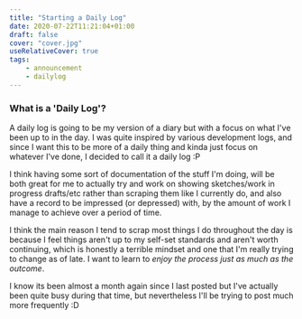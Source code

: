 ```yaml
---
title: "Starting a Daily Log"
date: 2020-07-22T11:21:04+01:00
draft: false
cover: "cover.jpg"
useRelativeCover: true
tags: 
    - announcement
    - dailylog
---
```


### What is a 'Daily Log'?

A daily log is going to be my version of a diary but with a focus on what I've been up to in the day. I was quite inspired by various development logs, and since I want this to be more of a daily thing and kinda just focus on whatever I've done, I decided to call it a daily log :P

I think having some sort of documentation of the stuff I'm doing, will be both great for me to actually try and work on showing sketches/work in progress drafts/etc rather than scraping them like I currently do, and also have a record to be impressed (or depressed) with, by the amount of work I manage to achieve over a period of time.

I think the main reason I tend to scrap most things I do throughout the day is because I feel things aren't up to my self-set standards and aren't worth continuing, which is honestly a terrible mindset and one that I'm really trying to change as of late. I want to learn to *enjoy the process just as much as the outcome*.

I know its been almost a month again since I last posted but I've actually been quite busy during that time, but nevertheless I'll be trying to post much more frequently :D